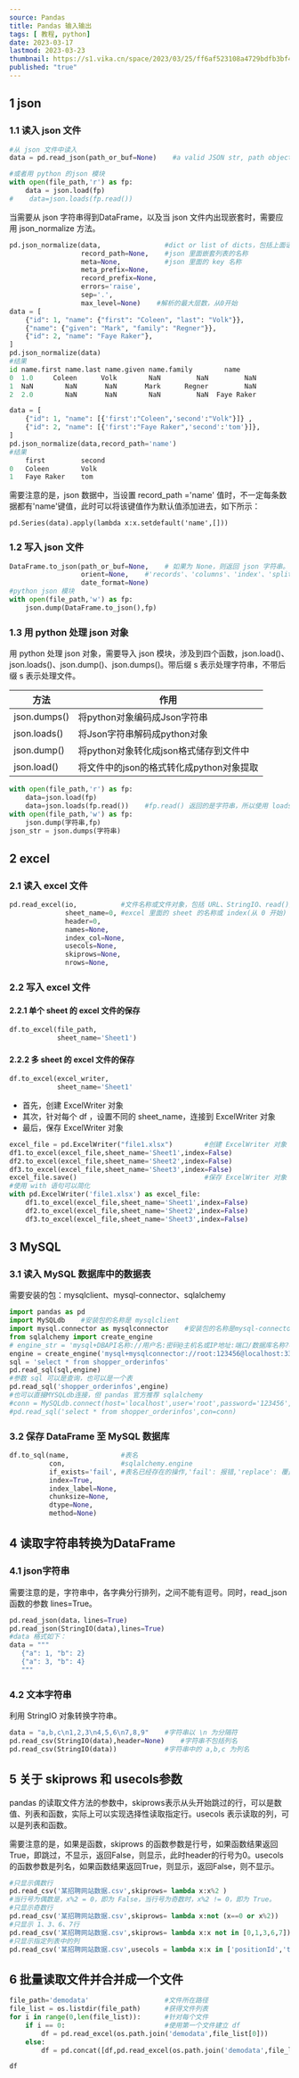 ```yaml
---
source: Pandas
title: Pandas 输入输出
tags: [ 教程, python]
date: 2023-03-17
lastmod: 2023-03-23
thumbnail: https://s1.vika.cn/space/2023/03/25/ff6af523108a4729bdfb3bf4eaa91e44?attname=automation-3624328_960_720.jpg
published: "true"
---
```



## 1 json  

### 1.1 读入 json 文件  

```python
#从 json 文件中读入
data = pd.read_json(path_or_buf=None)    #a valid JSON str, path object or file-like object

#或者用 python 的json 模块
with open(file_path,'r') as fp:
    data = json.load(fp)
#    data=json.loads(fp.read())
```  

当需要从 json 字符串得到DataFrame，以及当 json 文件内出现嵌套时，需要应用 json_normalize 方法。  

```python
pd.json_normalize(data,                #dict or list of dicts，包括上面语句得到的DataFrame的某个字段
                  record_path=None,    #json 里面嵌套列表的名称
                  meta=None,           #json 里面的 key 名称
                  meta_prefix=None,
                  record_prefix=None,
                  errors='raise',
                  sep='.',
                  max_level=None)    #解析的最大层数，从0开始 
data = [
    {"id": 1, "name": {"first": "Coleen", "last": "Volk"}},
    {"name": {"given": "Mark", "family": "Regner"}},
    {"id": 2, "name": "Faye Raker"},
]
pd.json_normalize(data)
#结果
id name.first name.last name.given name.family        name
0  1.0     Coleen      Volk        NaN         NaN         NaN
1  NaN        NaN       NaN       Mark      Regner         NaN
2  2.0        NaN       NaN        NaN         NaN  Faye Raker  

data = [
    {"id": 1, "name": [{'first':"Coleen",'second':"Volk"}]} ,
    {"id": 2, "name": [{'first':"Faye Raker",'second':'tom'}]},
]
pd.json_normalize(data,record_path='name')
#结果
    first         second
0   Coleen        Volk
1   Faye Raker    tom
```  

需要注意的是，json 数据中，当设置 record_path ='name' 值时，不一定每条数据都有'name'键值，此时可以将该键值作为默认值添加进去，如下所示：

`pd.Series(data).apply(lambda x:x.setdefault('name',[]))`  

### 1.2 写入 json 文件  

```python
DataFrame.to_json(path_or_buf=None,    # 如果为 None，则返回 json 字符串。
                  orient=None,    #'records'、'columns'、'index'、'split'等 ，建议选 'records'
                  date_format=None)
#python json 模块
with open(file_path,'w') as fp:
    json.dump(DataFrame.to_json(),fp)
```  

### 1.3 用 python 处理 json 对象  

用 python 处理 json 对象，需要导入 json 模块，涉及到四个函数，json.load()、json.loads()、json.dump()、json.dumps()。带后缀 s 表示处理字符串，不带后缀 s 表示处理文件。  

| 方法         | 作用                         |
| ------------ | ---------------------------- |
| json.dumps() | 将python对象编码成Json字符串 |
| json.loads() | 将Json字符串解码成python对象 |
| json.dump() | 将python对象转化成json格式储存到文件中 |
| json.load() | 将文件中的json的格式转化成python对象提取 |

```python
with open(file_path,'r') as fp:
    data=json.load(fp)
    data=json.loads(fp.read())    #fp.read() 返回的是字符串，所以使用 loads()函数
with open(file_path,'w') as fp:
    json.dump(字符串,fp)
json_str = json.dumps(字符串)
```  

## 2 excel  

### 2.1 读入 excel 文件  

```python
pd.read_excel(io,           #文件名称或文件对象，包括 URL、StringIO、read()方法返回的对象等
              sheet_name=0, #excel 里面的 sheet 的名称或 index(从 0 开始)
              header=0,
              names=None,
              index_col=None,
              usecols=None,  
              skiprows=None,
              nrows=None,
```  

### 2.2 写入 excel 文件  

#### 2.2.1 单个 sheet 的 excel 文件的保存  

```python
df.to_excel(file_path,
            sheet_name='Sheet1')
```  

#### 2.2.2 多 sheet 的 excel 文件的保存  

```python
df.to_excel(excel_writer,
            sheet_name='Sheet1'
```  

- 首先，创建 ExcelWriter 对象
- 其次，针对每个 df ，设置不同的 sheet_name，连接到 ExcelWriter 对象
- 最后，保存 ExcelWriter 对象  

```python
excel_file = pd.ExcelWriter("file1.xlsx")        #创建 ExcelWriter 对象
df1.to_excel(excel_file,sheet_name='Sheet1',index=False)
df2.to_excel(excel_file,sheet_name='Sheet2',index=False)
df3.to_excel(excel_file,sheet_name='Sheet3',index=False)
excel_file.save()                                #保存 ExcelWriter 对象  
#使用 with 语句可以简化
with pd.ExcelWriter('file1.xlsx') as excel_file:
	df1.to_excel(excel_file,sheet_name='Sheet1',index=False)
	df2.to_excel(excel_file,sheet_name='Sheet2',index=False)
	df3.to_excel(excel_file,sheet_name='Sheet3',index=False)
```  

## 3 MySQL  

### 3.1 读入 MySQL 数据库中的数据表  

需要安装的包：mysqlclient、mysql-connector、sqlalchemy  

```python
import pandas as pd
import MySQLdb    #安装包的名称是 mysqlclient
import mysql.connector as mysqlconnector    #安装包的名称是mysql-connector
from sqlalchemy import create_engine
# engine_str = 'mysql+DBAPI名称://用户名:密码@主机名或IP地址:端口/数据库名称?charset=utf8'
engine = create_engine('mysql+mysqlconnector://root:123456@localhost:3306/babys?charset=utf8')
sql = 'select * from shopper_orderinfos'
pd.read_sql(sql,engine)
#参数 sql 可以是查询，也可以是一个表
pd.read_sql('shopper_orderinfos',engine)
#也可以直接MYSQLdb连接，但 pandas 官方推荐 sqlalchemy
#conn = MySQLdb.connect(host='localhost',user='root',password='123456',port=3306,database='babys')
#pd.read_sql('select * from shopper_orderinfos',con=conn)
```  

### 3.2 保存 DataFrame 至 MySQL 数据库  

```python
df.to_sql(name,             #表名
          con,              #sqlalchemy.engine
          if_exists='fail', #表名已经存在的操作,'fail': 报错,'replace': 覆盖,'append':追加
          index=True,
          index_label=None,
          chunksize=None,
          dtype=None,
          method=None)
```  

## 4 读取字符串转换为DataFrame  

### 4.1 json字符串  

需要注意的是，字符串中，各字典分行排列，之间不能有逗号。同时，read_json 函数的参数 lines=True。  

```python
pd.read_json(data，lines=True)
pd.read_json(StringIO(data),lines=True)
#data 格式如下：
data = """
   {"a": 1, "b": 2}
   {"a": 3, "b": 4}
   """
```  

### 4.2 文本字符串  

利用 StringIO 对象转换字符串。  

```python
data = "a,b,c\n1,2,3\n4,5,6\n7,8,9"    #字符串以 \n 为分隔符
pd.read_csv(StringIO(data),header=None)    #字符串不包括列名
pd.read_csv(StringIO(data))            #字符串中的 a,b,c 为列名
```  

## 5 关于 skiprows 和 usecols参数  

pandas 的读取文件方法的参数中，skiprows表示从头开始跳过的行，可以是数值、列表和函数，实际上可以实现选择性读取指定行。usecols 表示读取的列，可以是列表和函数。 

需要注意的是，如果是函数，skiprows 的函数参数是行号，如果函数结果返回True，即跳过，不显示，返回False，则显示，此时header的行号为0。usecols 的函数参数是列名，如果函数结果返回True，则显示，返回False，则不显示。  

```python
#只显示偶数行
pd.read_csv('某招聘网站数据.csv',skiprows= lambda x:x%2 )
#当行号为偶数是，x%2 = 0，即为 False，当行号为奇数时，x%2 != 0，即为 True。
#只显示奇数行
pd.read_csv('某招聘网站数据.csv',skiprows= lambda x:not (x==0 or x%2))
#只显示 1、3、6、7行
pd.read_csv('某招聘网站数据.csv',skiprows= lambda x:x not in [0,1,3,6,7]) 
#只显示指定列表中的列
pd.read_csv('某招聘网站数据.csv',usecols = lambda x:x in ['positionId','test', 'test1'])
```  

## 6 批量读取文件并合并成一个文件  

```python
file_path='demodata'                   #文件所在路径
file_list = os.listdir(file_path)      #获得文件列表
for i in range(0,len(file_list)):      #针对每个文件
    if i == 0:                         #使用第一个文件建立 df
        df = pd.read_excel(os.path.join('demodata',file_list[0]))
    else:
        df = pd.concat([df,pd.read_excel(os.path.join('demodata',file_list[i]))])        #两两合并

df
```